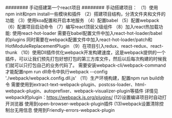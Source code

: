 ########
手动搭建第一个react项目
########
手动搭建项目：
（1）使用npm init和npm install一些模块和插件
（2）搭建项目结构，分清文件夹和文件的功能
（3）使用koa配置和开启本地服务
（4）配置babel
（5）配置webpack
（6）配置项目启动命令
（7）编写react顶层父级组件
（8）加入react热加载功能:
    使用react-hot-loader
    需要在babel配置文件中加入react-hot-loader/babel的plugins
    同时需要在webpack配置文件中加入react-hot-loader/patch和HotModuleReplacementPlugin
（9）在项目引入redux、react-redux、react-thunk
（10）使用Dll插件优化webpack开发构建速度，这是webpack提供的一个插件，可以让我们预先打包好想打包的第三方库文件，然后以后每次构建的时候我们就可以只打包自己的业务代码了。
需要安装webpack-cli/webpack-command才能配置npm run dll命令中执行webpack --config './webpack/webpack.config.dll.js'
（11）生产环境构建，配置npm run build命令
需要使用到extract-text-webpack-plugin、postcss-loader、html-webpack-plugin、autoprefixer、webpack-visualizer-plugin等插件
详情见webpack的plugin：https://webpack.js.org/plugins/
(12)设置编译项目时自动打开浏览器
使用到open-browser-webpack-plugin插件
(13)webpack设置清除控制台无用信息
使用到Friendly-errors-webpack-plugin